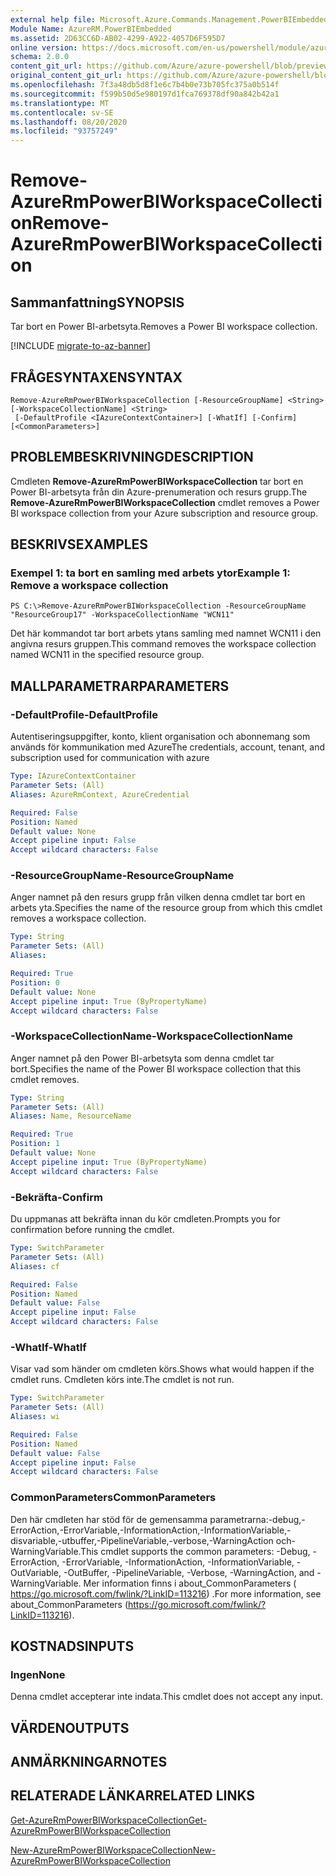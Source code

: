 ```yaml
---
external help file: Microsoft.Azure.Commands.Management.PowerBIEmbedded.dll-Help.xml
Module Name: AzureRM.PowerBIEmbedded
ms.assetid: 2D63CC6D-AB02-4299-A922-4057D6F595D7
online version: https://docs.microsoft.com/en-us/powershell/module/azurerm.powerbiembedded/remove-azurermpowerbiworkspacecollection
schema: 2.0.0
content_git_url: https://github.com/Azure/azure-powershell/blob/preview/src/ResourceManager/PowerBIEmbedded/Commands.Management.PowerBIEmbedded/help/Remove-AzureRmPowerBIWorkspaceCollection.md
original_content_git_url: https://github.com/Azure/azure-powershell/blob/preview/src/ResourceManager/PowerBIEmbedded/Commands.Management.PowerBIEmbedded/help/Remove-AzureRmPowerBIWorkspaceCollection.md
ms.openlocfilehash: 7f3a48db5d8f1e6c7b4b0e73b705fc375a0b514f
ms.sourcegitcommit: f599b50d5e980197d1fca769378df90a842b42a1
ms.translationtype: MT
ms.contentlocale: sv-SE
ms.lasthandoff: 08/20/2020
ms.locfileid: "93757249"
---
```

# <span data-ttu-id="657c4-101">Remove-AzureRmPowerBIWorkspaceCollection</span><span class="sxs-lookup"><span data-stu-id="657c4-101">Remove-AzureRmPowerBIWorkspaceCollection</span></span>

## <span data-ttu-id="657c4-102">Sammanfattning</span><span class="sxs-lookup"><span data-stu-id="657c4-102">SYNOPSIS</span></span>
<span data-ttu-id="657c4-103">Tar bort en Power BI-arbetsyta.</span><span class="sxs-lookup"><span data-stu-id="657c4-103">Removes a Power BI workspace collection.</span></span>

[!INCLUDE [migrate-to-az-banner](../../includes/migrate-to-az-banner.md)]

## <span data-ttu-id="657c4-104">FRÅGESYNTAXEN</span><span class="sxs-lookup"><span data-stu-id="657c4-104">SYNTAX</span></span>

```
Remove-AzureRmPowerBIWorkspaceCollection [-ResourceGroupName] <String> [-WorkspaceCollectionName] <String>
 [-DefaultProfile <IAzureContextContainer>] [-WhatIf] [-Confirm] [<CommonParameters>]
```

## <span data-ttu-id="657c4-105">PROBLEMBESKRIVNING</span><span class="sxs-lookup"><span data-stu-id="657c4-105">DESCRIPTION</span></span>
<span data-ttu-id="657c4-106">Cmdleten **Remove-AzureRmPowerBIWorkspaceCollection** tar bort en Power BI-arbetsyta från din Azure-prenumeration och resurs grupp.</span><span class="sxs-lookup"><span data-stu-id="657c4-106">The **Remove-AzureRmPowerBIWorkspaceCollection** cmdlet removes a Power BI workspace collection from your Azure subscription and resource group.</span></span>

## <span data-ttu-id="657c4-107">BESKRIVS</span><span class="sxs-lookup"><span data-stu-id="657c4-107">EXAMPLES</span></span>

### <span data-ttu-id="657c4-108">Exempel 1: ta bort en samling med arbets ytor</span><span class="sxs-lookup"><span data-stu-id="657c4-108">Example 1: Remove a workspace collection</span></span>
```
PS C:\>Remove-AzureRmPowerBIWorkspaceCollection -ResourceGroupName "ResourceGroup17" -WorkspaceCollectionName "WCN11"
```

<span data-ttu-id="657c4-109">Det här kommandot tar bort arbets ytans samling med namnet WCN11 i den angivna resurs gruppen.</span><span class="sxs-lookup"><span data-stu-id="657c4-109">This command removes the workspace collection named WCN11 in the specified resource group.</span></span>

## <span data-ttu-id="657c4-110">MALLPARAMETRAR</span><span class="sxs-lookup"><span data-stu-id="657c4-110">PARAMETERS</span></span>

### <span data-ttu-id="657c4-111">-DefaultProfile</span><span class="sxs-lookup"><span data-stu-id="657c4-111">-DefaultProfile</span></span>
<span data-ttu-id="657c4-112">Autentiseringsuppgifter, konto, klient organisation och abonnemang som används för kommunikation med Azure</span><span class="sxs-lookup"><span data-stu-id="657c4-112">The credentials, account, tenant, and subscription used for communication with azure</span></span>

```yaml
Type: IAzureContextContainer
Parameter Sets: (All)
Aliases: AzureRmContext, AzureCredential

Required: False
Position: Named
Default value: None
Accept pipeline input: False
Accept wildcard characters: False
```

### <span data-ttu-id="657c4-113">-ResourceGroupName</span><span class="sxs-lookup"><span data-stu-id="657c4-113">-ResourceGroupName</span></span>
<span data-ttu-id="657c4-114">Anger namnet på den resurs grupp från vilken denna cmdlet tar bort en arbets yta.</span><span class="sxs-lookup"><span data-stu-id="657c4-114">Specifies the name of the resource group from which this cmdlet removes a workspace collection.</span></span>

```yaml
Type: String
Parameter Sets: (All)
Aliases: 

Required: True
Position: 0
Default value: None
Accept pipeline input: True (ByPropertyName)
Accept wildcard characters: False
```

### <span data-ttu-id="657c4-115">-WorkspaceCollectionName</span><span class="sxs-lookup"><span data-stu-id="657c4-115">-WorkspaceCollectionName</span></span>
<span data-ttu-id="657c4-116">Anger namnet på den Power BI-arbetsyta som denna cmdlet tar bort.</span><span class="sxs-lookup"><span data-stu-id="657c4-116">Specifies the name of the Power BI workspace collection that this cmdlet removes.</span></span>

```yaml
Type: String
Parameter Sets: (All)
Aliases: Name, ResourceName

Required: True
Position: 1
Default value: None
Accept pipeline input: True (ByPropertyName)
Accept wildcard characters: False
```

### <span data-ttu-id="657c4-117">-Bekräfta</span><span class="sxs-lookup"><span data-stu-id="657c4-117">-Confirm</span></span>
<span data-ttu-id="657c4-118">Du uppmanas att bekräfta innan du kör cmdleten.</span><span class="sxs-lookup"><span data-stu-id="657c4-118">Prompts you for confirmation before running the cmdlet.</span></span>

```yaml
Type: SwitchParameter
Parameter Sets: (All)
Aliases: cf

Required: False
Position: Named
Default value: False
Accept pipeline input: False
Accept wildcard characters: False
```

### <span data-ttu-id="657c4-119">-WhatIf</span><span class="sxs-lookup"><span data-stu-id="657c4-119">-WhatIf</span></span>
<span data-ttu-id="657c4-120">Visar vad som händer om cmdleten körs.</span><span class="sxs-lookup"><span data-stu-id="657c4-120">Shows what would happen if the cmdlet runs.</span></span>
<span data-ttu-id="657c4-121">Cmdleten körs inte.</span><span class="sxs-lookup"><span data-stu-id="657c4-121">The cmdlet is not run.</span></span>

```yaml
Type: SwitchParameter
Parameter Sets: (All)
Aliases: wi

Required: False
Position: Named
Default value: False
Accept pipeline input: False
Accept wildcard characters: False
```

### <span data-ttu-id="657c4-122">CommonParameters</span><span class="sxs-lookup"><span data-stu-id="657c4-122">CommonParameters</span></span>
<span data-ttu-id="657c4-123">Den här cmdleten har stöd för de gemensamma parametrarna:-debug,-ErrorAction,-ErrorVariable,-InformationAction,-InformationVariable,-disvariable,-utbuffer,-PipelineVariable,-verbose,-WarningAction och-WarningVariable.</span><span class="sxs-lookup"><span data-stu-id="657c4-123">This cmdlet supports the common parameters: -Debug, -ErrorAction, -ErrorVariable, -InformationAction, -InformationVariable, -OutVariable, -OutBuffer, -PipelineVariable, -Verbose, -WarningAction, and -WarningVariable.</span></span> <span data-ttu-id="657c4-124">Mer information finns i about_CommonParameters ( https://go.microsoft.com/fwlink/?LinkID=113216) .</span><span class="sxs-lookup"><span data-stu-id="657c4-124">For more information, see about_CommonParameters (https://go.microsoft.com/fwlink/?LinkID=113216).</span></span>

## <span data-ttu-id="657c4-125">KOSTNADS</span><span class="sxs-lookup"><span data-stu-id="657c4-125">INPUTS</span></span>

### <span data-ttu-id="657c4-126">Ingen</span><span class="sxs-lookup"><span data-stu-id="657c4-126">None</span></span>
<span data-ttu-id="657c4-127">Denna cmdlet accepterar inte indata.</span><span class="sxs-lookup"><span data-stu-id="657c4-127">This cmdlet does not accept any input.</span></span>

## <span data-ttu-id="657c4-128">VÄRDEN</span><span class="sxs-lookup"><span data-stu-id="657c4-128">OUTPUTS</span></span>

## <span data-ttu-id="657c4-129">ANMÄRKNINGAR</span><span class="sxs-lookup"><span data-stu-id="657c4-129">NOTES</span></span>

## <span data-ttu-id="657c4-130">RELATERADE LÄNKAR</span><span class="sxs-lookup"><span data-stu-id="657c4-130">RELATED LINKS</span></span>

[<span data-ttu-id="657c4-131">Get-AzureRmPowerBIWorkspaceCollection</span><span class="sxs-lookup"><span data-stu-id="657c4-131">Get-AzureRmPowerBIWorkspaceCollection</span></span>](./Get-AzureRmPowerBIWorkspaceCollection.md)

[<span data-ttu-id="657c4-132">New-AzureRmPowerBIWorkspaceCollection</span><span class="sxs-lookup"><span data-stu-id="657c4-132">New-AzureRmPowerBIWorkspaceCollection</span></span>](./New-AzureRmPowerBIWorkspaceCollection.md)


